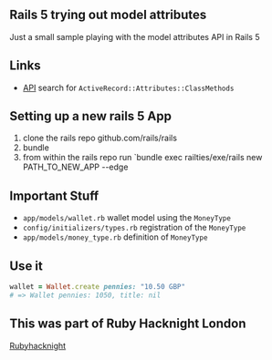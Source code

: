 ## Rails 5 trying out model attributes

Just a small sample playing with the model attributes API in Rails 5

## Links

- [API](http://edgeapi.rubyonrails.org/) search for
  `ActiveRecord::Attributes::ClassMethods`

## Setting up a new rails 5 App

1. clone the rails repo github.com/rails/rails
2. bundle
3. from within the rails repo run `bundle exec railties/exe/rails new PATH_TO_NEW_APP --edge

## Important Stuff

- `app/models/wallet.rb` wallet model using the `MoneyType`
- `config/initializers/types.rb` registration of the `MoneyType`
- `app/models/money_type.rb` definition of `MoneyType`

## Use it

```ruby
wallet = Wallet.create pennies: "10.50 GBP"
# => Wallet pennies: 1050, title: nil
```

## This was part of Ruby Hacknight London

[Rubyhacknight](https://github.com/rubyhacknight/meetups/issues/11)




